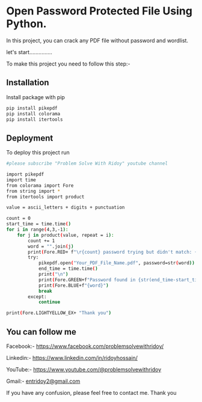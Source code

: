 
# Open Password Protected File Using Python.

In this project, you can crack any PDF file without password and wordlist.

let's start...............

To make this project you need to follow this step:-










## Installation

Install package with pip

```bash
pip install pikepdf
pip install colorama 
pip install itertools 

```
    
## Deployment

To deploy this project run

```bash
#please subscribe "Problem Solve With Ridoy" youtube channel

import pikepdf
import time
from colorama import Fore
from string import *
from itertools import product

value = ascii_letters + digits + punctuation

count = 0
start_time = time.time()
for i in range(4,3,-1):
    for j in product(value, repeat = i):
        count += 1
        word = "".join(j)
        print(Fore.RED+ f"\r{count} password trying but didn't match: {word}",end="")
        try:
            pikepdf.open("Your_PDF_File_Name.pdf", password=str(word))
            end_time = time.time()
            print("\n")
            print(Fore.GREEN+f"Password found in {str(end_time-start_time)[:4]} second \nPassword is: ",end= "")
            print(Fore.BLUE+f"{word}")
            break
        except:
            continue

print(Fore.LIGHTYELLOW_EX+ "Thank you")
```


## 







## You can follow me

Facebook:- https://www.facebook.com/problemsolvewithridoy/

Linkedin:- https://www.linkedin.com/in/ridoyhossain/

YouTube:- https://www.youtube.com/@problemsolvewithridoy

Gmail:- entridoy2@gmail.com

If you have any confusion, please feel free to contact me. Thank you

